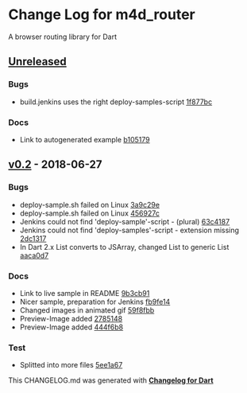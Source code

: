 # Change Log for m4d_router
A browser routing library for Dart

## [Unreleased](http://github.com/mikemitterer/m4d_router/compare/v0.2...HEAD)

### Bugs
* build.jenkins uses the right deploy-samples-script [1f877bc](https://github.com/mikemitterer/m4d_router/commit/1f877bc267ecdd051d371e8d83cf483346aeaf40)

### Docs
* Link to autogenerated example [b105179](https://github.com/mikemitterer/m4d_router/commit/b105179b49ac9ae77ef069f5cf6d6ea623a40fb1)

## [v0.2](http://github.com/mikemitterer/m4d_router/compare/v0.1...v0.2) - 2018-06-27

### Bugs
* deploy-sample.sh failed on Linux [3a9c29e](https://github.com/mikemitterer/m4d_router/commit/3a9c29ec45b67638af1d3dd5d2c10d3b10c97576)
* deploy-sample.sh failed on Linux [456927c](https://github.com/mikemitterer/m4d_router/commit/456927c5847a4d841002bac51463ffa96f738ce9)
* Jenkins could not find 'deploy-sample'-script - (plural) [63c4187](https://github.com/mikemitterer/m4d_router/commit/63c41872028ae6c54060743e7a41e61ecc74ee43)
* Jenkins could not find 'deploy-samples'-script - extension missing [2dc1317](https://github.com/mikemitterer/m4d_router/commit/2dc1317dde1465016f63c76b58d2cedfbfe7b21e)
* In Dart 2.x List converts to JSArray, changed List to generic List<String> [aaca0d7](https://github.com/mikemitterer/m4d_router/commit/aaca0d78ec7aa35f39c2453a13b9753dacd14748)

### Docs
* Link to live sample in README [9b3cb91](https://github.com/mikemitterer/m4d_router/commit/9b3cb91a7d6967f979ec591f579785da0c9c0061)
* Nicer sample, preparation for Jenkins [fb9fe14](https://github.com/mikemitterer/m4d_router/commit/fb9fe14fb40ca2d7a1ce900db2f059036f92f631)
* Changed images in animated gif [59f8fbb](https://github.com/mikemitterer/m4d_router/commit/59f8fbb1e0544712289d4957a8ae2ce2550d16b9)
* Preview-Image added [2785148](https://github.com/mikemitterer/m4d_router/commit/2785148046c19a03c00a1bd0defd7312ce1d02b6)
* Preview-Image added [444f6b8](https://github.com/mikemitterer/m4d_router/commit/444f6b876e7f9aeff6b6e5cb72f7da3f8b1c24ec)

### Test
* Splitted into more files [5ee1a67](https://github.com/mikemitterer/m4d_router/commit/5ee1a679068ec3946fa072cd2088ff2a599699db)


This CHANGELOG.md was generated with [**Changelog for Dart**](https://pub.dartlang.org/packages/changelog)
